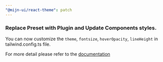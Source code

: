 ```yaml
---
"@mijn-ui/react-theme": patch
---
```


### Replace Preset with Plugin and Update Components styles.

You can now customize the `theme`, `fontsize`, `hoverOpacity`, `lineHeight` in tailwind.config.ts file.

For more detail please refer to the [documentation](https://mijn-ui.vercel.app/react/docs)
